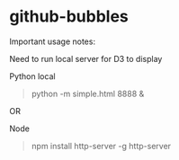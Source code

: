 # github-bubbles

Important usage notes:

Need to run local server for D3 to display

Python local
> python -m simple.html 8888 & 

OR

Node
> npm install http-server -g
> http-server
